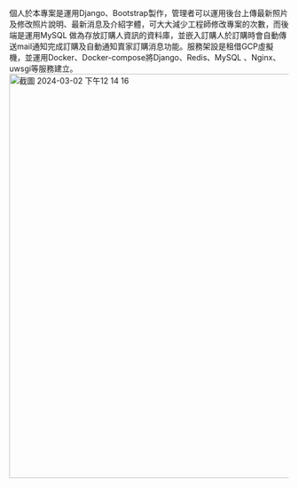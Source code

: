 個人於本專案是運用Django、Bootstrap製作，管理者可以運用後台上傳最新照片及修改照片說明、最新消息及介紹字體，可大大減少工程師修改專案的次數，而後端是運用MySQL 做為存放訂購人資訊的資料庫，並嵌入訂購人於訂購時會自動傳送mail通知完成訂購及自動通知賣家訂購消息功能。服務架設是租借GCP虛擬機，並運用Docker、Docker-compose將Django、Redis、MySQL 、Nginx、uwsgi等服務建立。
<img width="728" alt="截圖 2024-03-02 下午12 14 16" src="https://github.com/HoaChengChang/sell_tree/assets/93926929/f985de5a-a75a-4e91-b141-6b59e15af314">
